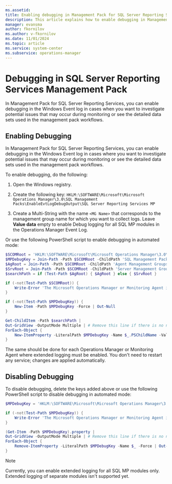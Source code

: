 ```yaml
---
ms.assetid: 
title: Enabling debugging in Management Pack for SQL Server Reporting Services
description: This article explains how to enable debugging in Management Pack for SQL Server Reporting Services
manager: evansma
author: fkornilov
ms.author: v-fkornilov
ms.date: 11/01/2024
ms.topic: article
ms.service: system-center
ms.subservice: operations-manager
---
```


# Debugging in SQL Server Reporting Services Management Pack

In Management Pack for SQL Server Reporting Services, you can enable debugging in the Windows Event log in cases when you want to investigate potential issues that may occur during monitoring or see the detailed data sets used in the management pack workflows.

## Enabling Debugging

In Management Pack for SQL Server Reporting Services, you can enable debugging in the Windows Event log in cases where you want to investigate potential issues that may occur during monitoring or see the detailed data sets used in the management pack workflows.

To enable debugging, do the following:

1. Open the Windows registry.

2. Create the following key:
`HKLM:\SOFTWARE\Microsoft\Microsoft Operations Manager\3.0\SQL Management Packs\EnableEvtLogDebugOutput\SQL Server Reporting Services MP`

3. Create a Multi-String with the name `<MG Name>` that corresponds to the management group name for which you want to collect logs. Leave **Value data** empty to enable Debug logging for all SQL MP modules in the Operations Manager Event Log.

Or use the following PowerShell script to enable debugging in automated mode:

```PowerShell
$SCOMRoot = 'HKLM:\SOFTWARE\Microsoft\Microsoft Operations Manager\3.0\'
$MPDebugKey = Join-Path -Path $SCOMRoot -ChildPath 'SQL Management Packs\EnableEvtLogDebugOutput\SQL Server Reporting Services MP'
$AgRoot = Join-Path -Path $SCOMRoot -ChildPath 'Agent Management Groups'
$SrvRoot = Join-Path -Path $SCOMRoot -ChildPath 'Server Management Groups'
$searchPath = if (Test-Path $AgRoot) { $AgRoot } else { $SrvRoot }

if (-not(Test-Path $SCOMRoot)) {
    Write-Error 'The Microsoft Operations Manager or Monitoring Agent is not installed.' -ErrorAction Stop
}

if (-not(Test-Path $MPDebugKey)) {
    New-Item -Path $MPDebugKey -Force | Out-Null
}

Get-ChildItem -Path $searchPath |
Out-GridView -OutputMode Multiple | # Remove this line if there is no need for GUI
ForEach-Object {
    New-ItemProperty -LiteralPath $MPDebugKey -Name $_.PSChildName -Value '1' -PropertyType 'MultiString' -Force | Out-Null
}
```

The same should be done for each Operations Manager or Monitoring Agent where extended logging must be enabled. You don't need to restart any service; changes are applied automatically.

## Disabling Debugging

To disable debugging, delete the keys added above or use the following PowerShell script to disable debugging in automated mode:

```PowerShell
$MPDebugKey = 'HKLM:\SOFTWARE\Microsoft\Microsoft Operations Manager\3.0\SQL Management Packs\EnableEvtLogDebugOutput\SQL Server Reporting Services MP'

if (-not(Test-Path $MPDebugKey)) {
    Write-Error 'The Microsoft Operations Manager or Monitoring Agent is not installed.' -ErrorAction Stop
}

(Get-Item -Path $MPDebugKey).property |
Out-GridView -OutputMode Multiple | # Remove this line if there is no need for GUI
ForEach-Object {
    Remove-ItemProperty -LiteralPath $MPDebugKey -Name $_ -Force | Out-Null
}
```

> [!NOTE]
> Currently, you can enable extended logging for all SQL MP modules only. Extended logging of separate modules isn't supported yet.
